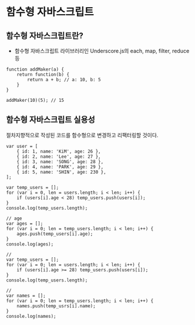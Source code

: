 # 함수형 자바스크립트

## 함수형 자바스크립트란?

- 함수형 자바스크립트 라이브러리인 Underscore.js의 each, map, filter, reduce등

```
function addMaker(a) {
    return function(b) {
        return a + b; // a: 10, b: 5
    }
}

addMaker(10)(5); // 15
```

## 함수형 자바스크립트 실용성

절차지향적으로 작성된 코드를 함수형으로 변경하고 리팩터링할 것이다.

```
var user = [
    { id: 1, name: 'KiM', age: 26 },
    { id: 2, name: 'Lee', age: 27 },
    { id: 3, name: 'SONG', age: 28 },
    { id: 4, name: 'PARK', age: 29 },
    { id: 5, name: 'SHIN', age: 230 },
];

var temp_users = [];
for (var i = 0, len = users.length; i < len; i++) {
    if (users[i].age < 28) temp_users.push(users[i]);
}
console.log(temp_users.length);

// age
var ages = [];
for (var i = 0; len = temp_users.length; i < len; i++) {
    ages.push(temp_users[i].age);
}
console.log(ages);

//
var temp_users = [];
for (var i = 0; len = users.length; i < len; i++) {
    if (users[i].age >= 28) temp_users.push(users[i]);
}
console.log(temp_users.length);

//
var names = [];
for (var i = 0; len = temp_users.length; i < len; i++) {
    names.push(temp_usrs[i].name);
}
console.log(names);

```
